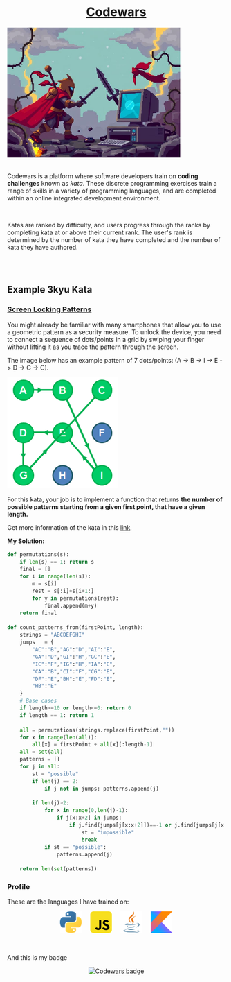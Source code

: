 <div>
  <h1 align="center"><a href="https://www.codewars.com/">Codewars</a></h1>
  <img src="./static/codewars.png" alt="Codewars image" style="max-height: 300px;">
</div>

<br>

Codewars is a platform where software developers train on **coding challenges** known as *kata*. These discrete programming exercises train a range of skills in a variety of programming languages, and are completed within an online integrated development environment.

<br>

Katas are ranked by difficulty, and users progress through the ranks by completing kata at or above their current rank. The user's rank is determined by the number of kata they have completed and the number of kata they have authored.

<br>

<!-- TODO image of the ranking system -->

<br>

## Example 3kyu Kata

### [**Screen Locking Patterns**](https://www.codewars.com/kata/585894545a8a07255e0002f1)

You might already be familiar with many smartphones that allow you to use a geometric pattern as a security measure. To unlock the device, you need to connect a sequence of dots/points in a grid by swiping your finger without lifting it as you trace the pattern through the screen.

The image below has an example pattern of 7 dots/points: (A -> B -> I -> E -> D -> G -> C).

![Screen Locking Patterns](./3kyu/screen_locking_patterns/img.png)

For this kata, your job is to implement a function that returns **the number of possible patterns starting from a given first point, that have a given length.**

Get more information of the kata in this [link](./3kyu/screen_locking_patterns/README.md).

**My Solution:**

```python
def permutations(s):
    if len(s) == 1: return s
    final = []
    for i in range(len(s)):
        m = s[i]
        rest = s[:i]+s[i+1:]
        for y in permutations(rest):
            final.append(m+y)
    return final

def count_patterns_from(firstPoint, length):
    strings = "ABCDEFGHI"
    jumps   = {
        "AC":"B","AG":"D","AI":"E",
        "GA":"D","GI":"H","GC":"E",
        "IC":"F","IG":"H","IA":"E",
        "CA":"B","CI":"F","CG":"E",
        "DF":"E","BH":"E","FD":"E",
        "HB":"E"
    }
    # Base cases
    if length>=10 or length<=0: return 0
    if length == 1: return 1

    all = permutations(strings.replace(firstPoint,""))
    for x in range(len(all)):
        all[x] = firstPoint + all[x][:length-1]
    all = set(all)
    patterns = []
    for j in all:
        st = "possible"
        if len(j) == 2:
            if j not in jumps: patterns.append(j)
        
        if len(j)>2:
            for x in range(0,len(j)-1):
                if j[x:x+2] in jumps:
                    if j.find(jumps[j[x:x+2]])==-1 or j.find(jumps[j[x:x+2]])>j.find(j[x:x+2]): 
                        st = "impossible"
                        break
            if st == "possible":
                patterns.append(j)

    return len(set(patterns))
```

### Profile
These are the languages I have trained on:

<div class="languages" style="display: flex; gap: 20px; align-items: center; justify-content: center;">
    <img src="./static/ic_python.svg" alt="Python" style="max-height: 50px;">
    <img src="./static/ic_javascript.svg" alt="JavaScript" style="max-height: 50px;">
    <img src="./static/ic_java.svg" alt="Java" style="max-height: 50px;">
    <img src="./static/ic_kotlin.svg" alt="C#" style="max-height: 50px;">
</div>

<br>
<br>

And this is my badge

<p align="center">
  <a href="https://www.codewars.com">
    <img src="https://www.codewars.com/users/sgaleraalq/badges/large" alt="Codewars badge" style="max-height:50px"/>
  </a>
</p>
